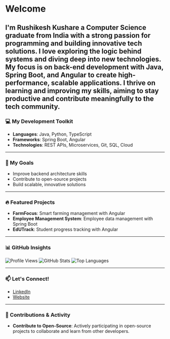 # Welcome

I'm Rushikesh Kushare a Computer Science graduate from India with a strong passion for programming and building innovative tech solutions. I love exploring the logic behind systems and diving deep into new technologies. My focus is on back-end development with Java, Spring Boot, and Angular to create high-performance, scalable applications. I thrive on learning and improving my skills, aiming to stay productive and contribute meaningfully to the tech community.
---

### 💻 My Development Toolkit

- **Languages**: Java, Python, TypeScript
- **Frameworks**: Spring Boot, Angular
- **Technologies**: REST APIs, Microservices, Git, SQL, Cloud

---

### 🎯 My Goals

- Improve backend architecture skills
- Contribute to open-source projects
- Build scalable, innovative solutions

---

### 🔥 Featured Projects

- **FarmFocus**: Smart farming management with Angular
- **Employee Management System**: Employee data management with Spring Boot
- **EdUTrack**: Student progress tracking with Angular

---

### 📊 GitHub Insights

![Profile Views](https://komarev.com/ghpvc/?username=rushi0n&color=blue)
![GitHub Stats](https://github-readme-stats.vercel.app/api?username=rushi0n&show_icons=true&theme=radical)
![Top Languages](https://github-readme-stats.vercel.app/api/top-langs/?username=rushi0n&layout=compact&theme=radical)

---

### 📫 Let's Connect!

- [LinkedIn](https://www.linkedin.com/in/rushikesh-kushare-781375312)
- [Website](http://rushi.is-a.dev)

---

### 💬 Contributions & Activity

- **Contribute to Open-Source**: Actively participating in open-source projects to collaborate and learn from other developers.
